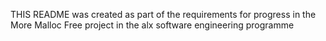 THIS README was created as part of the requirements for progress 
in the More Malloc Free project in the alx software engineering 
programme
